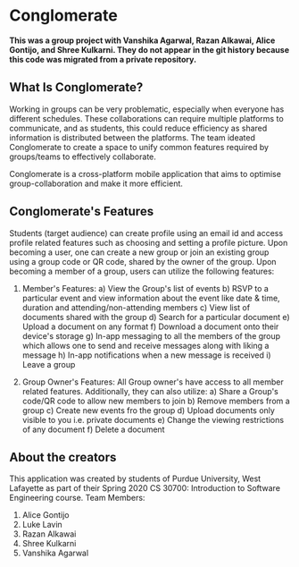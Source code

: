 # Conglomerate

**This was a group project with Vanshika Agarwal, Razan Alkawai, Alice Gontijo, and Shree Kulkarni. They do not appear in the git history because this code was migrated from a private repository.**

## What Is Conglomerate? ##
Working in groups can be very problematic, especially when everyone has different schedules. These collaborations can require multiple platforms to communicate, and as students, this could reduce efficiency as shared information is distributed between the platforms.
The team ideated Conglomerate to create a space to unify common features required by groups/teams to effectively collaborate.

Conglomerate is a cross-platform mobile application that aims to optimise group-collaboration and make it more efficient.

## Conglomerate's Features ##
Students (target audience) can create profile using an email id and access profile related features such as choosing and setting a profile picture.
Upon becoming a user, one can create a new group or join an existing group using a group code or QR code, shared by the owner of the group. Upon becoming a member of a group, users can utilize the following features:
  1. Member's Features:
    a) View the Group's list of events
    b) RSVP to a particular event and view information about the event like date & time, duration and attending/non-attending members
    c) View list of documents shared with the group
    d) Search for a particular document
    e) Upload a document on any format
    f) Download a document onto their device's storage
    g) In-app messaging to all the members of the group which allows one to send and receive messages along with liking a message
    h) In-app notifications when a new message is received
    i) Leave a group
    
  2. Group Owner's Features:
     All Group owner's have access to all member related features. Additionally, they can also utilize:
    a) Share a Group's code/QR code to allow new members to join
    b) Remove members from a group
    c) Create new events fro the group
    d) Upload documents only visible to you i.e. private documents
    e) Change the viewing restrictions of any document
    f) Delete a document
    

## About the creators ##
This application was created by students of Purdue University, West Lafayette as part of their Spring 2020 CS 30700: Introduction to Software Engineering course.
Team Members:
  1. Alice Gontijo
  2. Luke Lavin
  3. Razan Alkawai
  4. Shree Kulkarni
  5. Vanshika Agarwal
  
